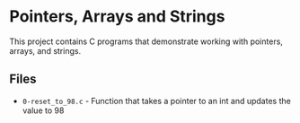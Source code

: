 # Pointers, Arrays and Strings

This project contains C programs that demonstrate working with pointers, arrays, and strings.

## Files

- `0-reset_to_98.c` - Function that takes a pointer to an int and updates the value to 98
